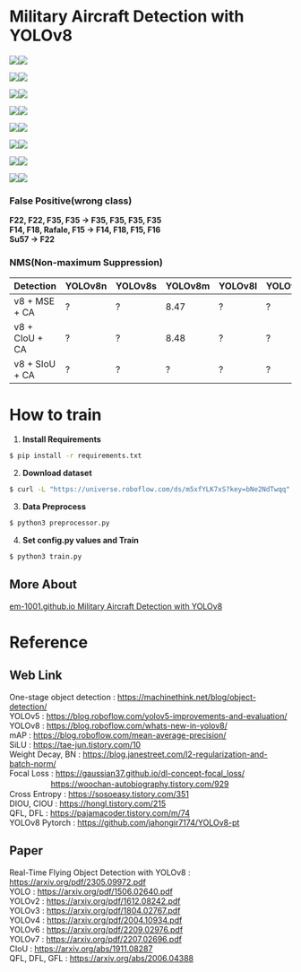 # Military Aircraft Detection with YOLOv8

<img src="https://github.com/em-1001/Military-Aircraft-Detection-with-YOLOv8/blob/master/aircraft%20image/B1-2.png"><img src="https://github.com/em-1001/Military-Aircraft-Detection-with-YOLOv8/blob/master/aircraft%20image/B2.png">

<img src="https://github.com/em-1001/Military-Aircraft-Detection-with-YOLOv8/blob/master/aircraft%20image/F15.png"><img src="https://github.com/em-1001/Military-Aircraft-Detection-with-YOLOv8/blob/master/aircraft%20image/C5.png">

<img src="https://github.com/em-1001/Military-Aircraft-Detection-with-YOLOv8/blob/master/aircraft%20image/C130-1.png"><img src="https://github.com/em-1001/Military-Aircraft-Detection-with-YOLOv8/blob/master/aircraft%20image/F117-2.png">

<img src="https://github.com/em-1001/Military-Aircraft-Detection-with-YOLOv8/blob/master/aircraft%20image/Su57.png"><img src="https://github.com/em-1001/Military-Aircraft-Detection-with-YOLOv8/blob/master/aircraft%20image/F117-1.png">

<img src="https://github.com/em-1001/Military-Aircraft-Detection-with-YOLOv8/blob/master/aircraft%20image/Mirage2000-Rafale.png"><img src="https://github.com/em-1001/Military-Aircraft-Detection-with-YOLOv8/blob/master/aircraft%20image/V22.png">

<img src="https://github.com/em-1001/Military-Aircraft-Detection-with-YOLOv8/blob/master/aircraft%20image/MQ9-1.png"><img src="https://github.com/em-1001/Military-Aircraft-Detection-with-YOLOv8/blob/master/aircraft%20image/MQ9-2.png">

<img src="https://github.com/em-1001/Military-Aircraft-Detection-with-YOLOv8/blob/master/aircraft%20image/F35-2.png"><img src="https://github.com/em-1001/Military-Aircraft-Detection-with-YOLOv8/blob/master/aircraft%20image/F14.png">

<img src="https://github.com/em-1001/Military-Aircraft-Detection-with-YOLOv8/blob/master/aircraft%20image/B52.png"><img src="https://github.com/em-1001/Military-Aircraft-Detection-with-YOLOv8/blob/master/aircraft%20image/C130-2.png">

### False Positive(wrong class)
**F22, F22, F35, F35 &rarr; F35, F35, F35, F35**  
**F14, F18, Rafale, F15 &rarr; F14, F18, F15, F16**  
**Su57 &rarr; F22**  

### NMS(Non-maximum Suppression)
|Detection|YOLOv8n|YOLOv8s|YOLOv8m|YOLOv8l|YOLOv8x|
|-|-|-|-|-|-|
|v8 + MSE + CA|?|?|8.47|?|?|
|v8 + CIoU + CA|?|?|8.48|?|?|
|v8 + SIoU + CA|?|?|?|?|?|

# How to train 
1. **Install Requirements**  
```sh
$ pip install -r requirements.txt
```   

2. **Download dataset**  
```sh
$ curl -L "https://universe.roboflow.com/ds/m5xfYLK7xS?key=bNe2NdTwqq" > roboflow.zip; unzip roboflow.zip; rm roboflow.zip`  
```

3. **Data Preprocess**  
```sh
$ python3 preprocessor.py
```

4. **Set config.py values and Train**  
```sh
$ python3 train.py
``` 

## More About 
[em-1001.github.io Military Aircraft Detection with YOLOv8](https://em-1001.github.io/computer%20vision/YOLOv8/)

# Reference 
## Web Link 
One-stage object detection : https://machinethink.net/blog/object-detection/  
YOLOv5 : https://blog.roboflow.com/yolov5-improvements-and-evaluation/   
YOLOv8 : https://blog.roboflow.com/whats-new-in-yolov8/       
mAP : https://blog.roboflow.com/mean-average-precision/    
SiLU : https://tae-jun.tistory.com/10     
Weight Decay, BN : https://blog.janestreet.com/l2-regularization-and-batch-norm/  
Focal Loss : https://gaussian37.github.io/dl-concept-focal_loss/  
　　　　 　https://woochan-autobiography.tistory.com/929  
Cross Entropy : https://sosoeasy.tistory.com/351  
DIOU, CIOU : https://hongl.tistory.com/215    
QFL, DFL : https://pajamacoder.tistory.com/m/74  
YOLOv8 Pytorch : https://github.com/jahongir7174/YOLOv8-pt  

## Paper 
Real-Time Flying Object Detection with YOLOv8 : https://arxiv.org/pdf/2305.09972.pdf   
YOLO : https://arxiv.org/pdf/1506.02640.pdf    
YOLOv2 : https://arxiv.org/pdf/1612.08242.pdf    
YOLOv3 : https://arxiv.org/pdf/1804.02767.pdf  
YOLOv4 : https://arxiv.org/pdf/2004.10934.pdf   
YOLOv6 : https://arxiv.org/pdf/2209.02976.pdf  
YOLOv7 : https://arxiv.org/pdf/2207.02696.pdf   
CIoU : https://arxiv.org/abs/1911.08287    
QFL, DFL, GFL : https://arxiv.org/abs/2006.04388   
